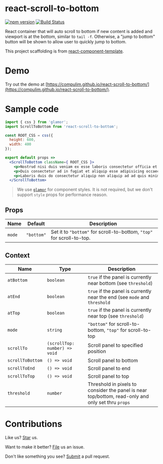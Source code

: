 # react-scroll-to-bottom

[![npm version](https://badge.fury.io/js/react-scroll-to-bottom.svg)](https://badge.fury.io/js/react-scroll-to-bottom) [![Build Status](https://travis-ci.org/compulim/react-scroll-to-bottom.svg?branch=master)](https://travis-ci.org/compulim/react-scroll-to-bottom)

React container that will auto scroll to bottom if new content is added and viewport is at the bottom, similar to `tail -f`. Otherwise, a "jump to bottom" button will be shown to allow user to quickly jump to bottom.

This project scaffolding is from [react-component-template](https://github.com/compulim/react-component-template).

# Demo

Try out the demo at [https://compulim.github.io/react-scroll-to-bottom/](https://compulim.github.io/react-scroll-to-bottom/).

# Sample code

```jsx
import { css } from 'glamor';
import ScrollToBottom from 'react-scroll-to-bottom';

const ROOT_CSS = css({
  height: 600,
  width: 400
});

export default props =>
  <ScrollToBottom className={ ROOT_CSS }>
    <p>Nostrud nisi duis veniam ex esse laboris consectetur officia et. Velit cillum est veniam culpa magna sit exercitation excepteur consectetur ea proident. Minim pariatur nisi dolore Lorem ipsum adipisicing do. Ea cupidatat Lorem sunt fugiat. Irure est sunt nostrud commodo sint.</p>
    <p>Duis consectetur ad in fugiat et aliquip esse adipisicing occaecat et sunt ea occaecat ad. Tempor anim consequat commodo veniam nostrud sunt deserunt adipisicing Lorem Lorem magna irure. Eu ut ipsum magna nulla sunt duis Lorem officia pariatur. Nostrud nisi anim nostrud ea est do nostrud cupidatat occaecat dolor labore do anim. Laborum quis veniam ipsum ullamco voluptate sit ea qui adipisicing aliqua sunt dolor nulla. Nulla consequat sunt qui amet. Pariatur esse pariatur veniam non fugiat laboris eu nulla incididunt.</p>
    <p>Laboris duis do consectetur aliquip non aliquip ad ad quis minim. Aute magna tempor occaecat magna fugiat culpa. Commodo id eiusmod ea pariatur consequat fugiat minim est anim. Ipsum amet ipsum eu nisi. Exercitation minim amet incididunt tempor do ut id in officia eu sit est. Dolor qui laboris laboris tempor sunt velit eiusmod non ipsum exercitation ut sint ipsum officia.</p>
  </ScrollToBottom>
```

> We use [`glamor`](https://github.com/threepointone/glamor/) for component styles. It is not required, but we don't support `style` props for performance reason.

## Props

| Name | Default | Description |
| - | - | - |
| `mode` | `"bottom"` | Set it to `"bottom"` for scroll-to-bottom, `"top"` for scroll-to-top. |

## Context

| Name | Type | Description |
| - | - | - |
| `atBottom` | `boolean` | `true` if the panel is currently near bottom (see `threshold`) |
| `atEnd` | `boolean` | `true` if the panel is currently near the end (see `mode` and `threshold` |
| `atTop` | `boolean` | `true` if the panel is currently near top (see `threshold`) |
| `mode` | `string` | `"bottom"` for scroll-to-bottom, `"top"` for scroll-to-top |
| `scrollTo` | `(scrollTop: number) => void` | Scroll panel to specified position |
| `scrollToBottom` | `() => void` | Scroll panel to bottom |
| `scrollToEnd` | `() => void` | Scroll panel to end |
| `scrollToTop` | `() => void` | Scroll panel to top |
| `threshold` | `number` | Threshold in pixels to consider the panel is near top/bottom, read-only and only set thru `props` |

# Contributions

Like us? [Star](https://github.com/compulim/react-scroll-to-bottom/stargazers) us.

Want to make it better? [File](https://github.com/compulim/react-scroll-to-bottom/issues) us an issue.

Don't like something you see? [Submit](https://github.com/compulim/react-scroll-to-bottom/pulls) a pull request.
